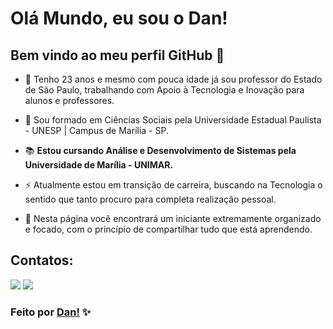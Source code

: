 # Olá Mundo, eu sou o Dan! 
## Bem vindo ao meu perfil GitHub 👋

- 📑 Tenho 23 anos e mesmo com pouca idade já sou professor do Estado de São Paulo, trabalhando com Apoio à Tecnologia e Inovação para alunos e professores.
- 📔 Sou formado em Ciências Sociais pela Universidade Estadual Paulista - UNESP | Campus de Marília - SP.
- 📚 **Estou cursando Análise e Desenvolvimento de Sistemas pela Universidade de Marília - UNIMAR.**
- ⚡ Atualmente estou em transição de carreira, buscando na Tecnologia o sentido que tanto procuro para completa realização pessoal.
  

- 👾 Nesta página você encontrará um iniciante extremamente organizado e focado, com o princípio de compartilhar tudo que está aprendendo.



## Contatos:

<div>



<a href = "mailto:dan.vasques@outlook.com.br"><img loading="lazy" src="https://img.shields.io/badge/Gmail-D14836?style=for-the-badge&logo=gmail&logoColor=white" target="_blank"></a>
<a href="https://www.linkedin.com/in/dan-vasques-carvalho" target="_blank"><img loading="lazy" src="https://img.shields.io/badge/-LinkedIn-%230077B5?style=for-the-badge&logo=linkedin&logoColor=white" target="_blank"></a>   
</div>





### Feito por [Dan!](https://github.com/danvasquesc) ✨

<!---
danvasquesc/danvasquesc is a ✨ special ✨ repository because its `README.md` (this file) appears on your GitHub profile.
You can click the Preview link to take a look at your changes.
--->
